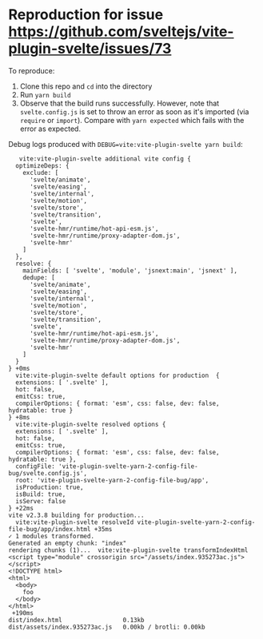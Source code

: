 # Reproduction for issue https://github.com/sveltejs/vite-plugin-svelte/issues/73

To reproduce:

1. Clone this repo and `cd` into the directory
2. Run `yarn build`
3. Observe that the build runs successfully. However, note that
   `svelte.config.js` is set to throw an error as soon as it's imported (via
   `require` or `import`). Compare with `yarn expected` which fails with the
   error as expected.

Debug logs produced with `DEBUG=vite:vite-plugin-svelte yarn build`:

```text
   vite:vite-plugin-svelte additional vite config {
  optimizeDeps: {
    exclude: [
      'svelte/animate',
      'svelte/easing',
      'svelte/internal',
      'svelte/motion',
      'svelte/store',
      'svelte/transition',
      'svelte',
      'svelte-hmr/runtime/hot-api-esm.js',
      'svelte-hmr/runtime/proxy-adapter-dom.js',
      'svelte-hmr'
    ]
  },
  resolve: {
    mainFields: [ 'svelte', 'module', 'jsnext:main', 'jsnext' ],
    dedupe: [
      'svelte/animate',
      'svelte/easing',
      'svelte/internal',
      'svelte/motion',
      'svelte/store',
      'svelte/transition',
      'svelte',
      'svelte-hmr/runtime/hot-api-esm.js',
      'svelte-hmr/runtime/proxy-adapter-dom.js',
      'svelte-hmr'
    ]
  }
} +0ms
  vite:vite-plugin-svelte default options for production  {
  extensions: [ '.svelte' ],
  hot: false,
  emitCss: true,
  compilerOptions: { format: 'esm', css: false, dev: false, hydratable: true }
} +8ms
  vite:vite-plugin-svelte resolved options {
  extensions: [ '.svelte' ],
  hot: false,
  emitCss: true,
  compilerOptions: { format: 'esm', css: false, dev: false, hydratable: true },
  configFile: 'vite-plugin-svelte-yarn-2-config-file-bug/svelte.config.js',
  root: 'vite-plugin-svelte-yarn-2-config-file-bug/app',
  isProduction: true,
  isBuild: true,
  isServe: false
} +22ms
vite v2.3.8 building for production...
  vite:vite-plugin-svelte resolveId vite-plugin-svelte-yarn-2-config-file-bug/app/index.html +35ms
✓ 1 modules transformed.
Generated an empty chunk: "index"
rendering chunks (1)...  vite:vite-plugin-svelte transformIndexHtml <script type="module" crossorigin src="/assets/index.935273ac.js"></script>
<!DOCTYPE html>
<html>
  <body>
    foo
  </body>
</html>
 +190ms
dist/index.html                 0.13kb
dist/assets/index.935273ac.js   0.00kb / brotli: 0.00kb
```
